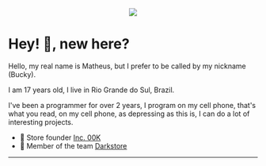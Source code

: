 <div align="center">
  <img src="https://readme-typing-svg.herokuapp.com/?lines=Hi!;My+name+is+bucky!;Welcome+to+my+profile!;&center=true&size=27">
</div>

# Hey! 🖖, new here?
Hello, my real name is Matheus, but I prefer to be called by my nickname (Bucky).

I am 17 years old, I live in Rio Grande do Sul, Brazil.

I've been a programmer for over 2 years, I program on my cell phone, that's what you read, on my cell phone, as depressing as this is, I can do a lot of interesting projects.

- 📌 Store founder [Inc. 00K](https://github.com/Inc-00K)
- 👥 Member of the team [Darkstore](https://github.com/Darkstore-Community)


---
<!--

<div>
  <h1>Redes sociais: </h1>
  <div align="center">
    <a href="https://discord.com/users/328020435382042636">
      <img alt="Perfil discord" src="https://discord.c99.nl/widget/theme-2/328020435382042636.png" />
    </a>
  </div>
  <div align="center">
    <a href="https://www.instagram.com/bucky.br/">
      <img alt="Instagram" src="https://img.shields.io/badge/-Instagram-%23E4405F?style=for-the-badge&logo=instagram&logoColor=white" />
    </a>
    <a href="https://discord.com/users/328020435382042636">
      <img alt="Discord" src="https://img.shields.io/badge/Discord-7289DA?style=for-the-badge&logo=discord&logoColor=white" />
    </a>
  </div>
</div>
<div>
  <h1>Tecnologias: </h1>
  <div align="center">
    <img alt="JavaScript" src="https://img.shields.io/badge/JavaScript-F7DF1E?style=for-the-badge&logo=javascript&logoColor=black" />
    <img alt="NodeJS" src="https://img.shields.io/badge/Node.js-43853D?style=for-the-badge&logo=node.js&logoColor=white" />
    <img alt="Express.js" src="https://img.shields.io/badge/Express.js-404D59?style=for-the-badge&logo=express&logoColor=white" />
  </div>
  <div align="center">
    <img alt="HTML5" src="https://img.shields.io/badge/HTML5-E34F26?style=for-the-badge&logo=html5&logoColor=white" />
    <img alt="CSS3" src="https://img.shields.io/badge/CSS3-1572B6?style=for-the-badge&logo=css3&logoColor=white" />
    <img alt="Firebase" src="https://img.shields.io/badge/firebase-ffca28?style=for-the-badge&logo=firebase&logoColor=white" />
  </div>
</div>
<div>
  <h1>🧰 'GitHub Stats: </h1>
  <div align="center">
    <img src="https://github-readme-stats.vercel.app/api?username=isBucky&show_icons=true&theme=github_dark&include_all_commits=true&count_private=true" height="165"/>
  </div>
  <div align="center">
    <img src="https://github-readme-stats.vercel.app/api/top-langs/?username=isBucky&layout=compact&langs_count=7&theme=github_dark" height="165"/>
  </div>
  <h1>📊 'Contribuições: </h1>
  <div align="center">
    <img src="http://github-readme-streak-stats.herokuapp.com?user=isBucky&theme=react&background=0d1117&border=666">
    <br>
    <img src="https://activity-graph.herokuapp.com/graph?username=isBucky&theme=react-dark&hide_border=true">
  </div> 
  <div align="center"> 
    <img alt="Animação" src="https://github.com/isBucky/snk/raw/output/github-contribution-grid-snake.svg">
  </div>
</div> --